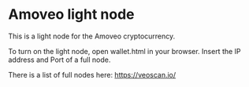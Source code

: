 Amoveo light node
========

This is a light node for the Amoveo cryptocurrency.

To turn on the light node, open wallet.html in your browser.
Insert the IP address and Port of a full node.

There is a list of full nodes here: https://veoscan.io/